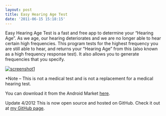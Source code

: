 ```yaml
---
layout: post
title: Easy Hearing Age Test
date: '2011-06-15 15:18:15'
---
```



Easy Hearing Age Test is a fast and free app to determine your “Hearing Age”. As we age, our hearing deteriorates and we are no longer able to hear certain high frequencies. This program tests for the highest frequency you are still able to hear, and returns your “Hearing Age” from this (also known as a high frequency response test). It also allows you to generate frequencies that you specify.

[![](http://66.147.244.180/~hunterda/content/images/2011/06/screenshot131-180x300.png "screenshot1")](http://66.147.244.180/~hunterda/content/images/2011/06/screenshot131.png)

*Note – This is not a medical test and is not a replacement for a medical hearing test.

You can download it from the Android Market [here](https://market.android.com/details?id=com.hunterdavis.easyhearingagetest).

Update 4/2012 This is now open source and hosted on GitHub. Check it out at [my GitHub page](https://github.com/huntergdavis).


